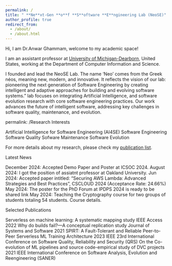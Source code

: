 ```yaml
---
permalink: /
title: " **Ne**xt-Gen **o**f **S**oftware **E**ngineering Lab (NeoSE)"
author_profile: true
redirect_from: 
  - /about/
  - /about.html
---
```


Hi, I am Dr.Anwar Ghammam, welcome to my academic space!

I am an assistant professor at [University of Michigan-Dearborn](https://umdearborn.edu/), United States, working at the Department of Computer Information and Science.

I founded and lead the NeoSE Lab. The name ‘Neo’ comes from the Greek néos, meaning new, modern, and innovative. It reflects the vision of our lab: pioneering the next generation of Software Engineering by creating intelligent and adaptive approaches for building and evolving software systems.” lab focuses on integrating Artificial Intelligence, and software evolution research with core software engineering practices. Our work advances the future of intelligent software, addressing key challenges in software quality, maintenance, and evolution.


permalink: /Research Interests

Artificial Intelligence for Software Engineering (AI4SE)
Software Engineering
Software Quality
Sofware Maintenance
Software Evolution

For more details about my research, please check my [publication list]([https://umdearborn.edu/](https://scholar.google.com/citations?user=J4NPGMkAAAAJ&hl=en)).

Latest News

December 2024: Accepted Demo Paper and Poster at ICSOC 2024.
August 2024: I got the position of assiatnt professor at Oakland University.
Jun 2024: Accepted paper intitled: “Securing AWS Lambda: Advanced Strategies and Best Practices”, CSCLOUD 2024 (Acceptance Rate: 24.66%)
May 2024: The poster for the PhD Forum at IPDPS 2024 is ready to be shared link
May 2024: Teaching the Cryptography course for two groups of students totaling 54 students. Course details.

Selected Publications

Serverless on machine learning: A systematic mapping study
 IEEE Access 2022
Why do builds fail?—A conceptual replication study
 Journal of Systems and Software 2021
SPIRT: A Fault-Tolerant and Reliable Peer-to-Peer Serverless ML Training Architecture
 2023 IEEE 23rd International Conference on Software Quality, Reliability and Security (QRS)
On the Co-evolution of ML pipelines and source code-empirical study of DVC projects
 2021 IEEE International Conference on Software Analysis, Evolution and Reengineering (SANER)
